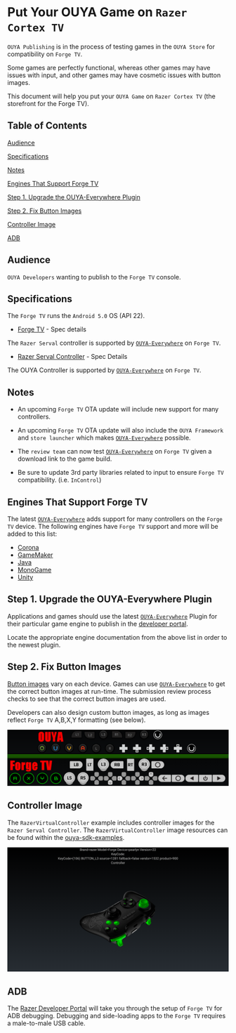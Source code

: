 # Put Your OUYA Game on `Razer Cortex TV`

`OUYA Publishing` is in the process of testing games in the `OUYA Store` for compatibility on `Forge TV`.

Some games are perfectly functional, whereas other games may have issues with input, and other games may have cosmetic issues with button images.

This document will help you put your `OUYA Game` on `Razer Cortex TV` (the storefront for the Forge TV).

## Table of Contents

[Audience](forge_tv.md#audience)

[Specifications](forge_tv.md#specifications)

[Notes](forge_tv.md#notes)

[Engines That Support Forge TV](forge_tv.md#engines-that-support-forge-tv)

[Step 1. Upgrade the OUYA-Everywhere Plugin](forge_tv.md#step-1-upgrade-the-ouya-everywhere-plugin)

[Step 2. Fix Button Images](forge_tv.md#step-2-fix-button-images)

[Controller Image](forge_tv.md#controller-image)

[ADB](forge_tv.md#adb)

## Audience

`OUYA Developers` wanting to publish to the `Forge TV` console.

## Specifications

The `Forge TV` runs the `Android 5.0` OS (API 22).

* [Forge TV](http://www.razerzone.com/gaming-systems/razer-forge-tv) - Spec details

The `Razer Serval` controller is supported by [`OUYA-Everywhere`](ouya-everywhere.md) on `Forge TV`.

* [Razer Serval Controller](http://www.razerzone.com/gaming-controllers/razer-serval) - Spec Details

The OUYA Controller is supported by [`OUYA-Everywhere`](ouya-everywhere.md) on `Forge TV`.

## Notes

* An upcoming `Forge TV` OTA update will include new support for many controllers.

* An upcoming `Forge TV` OTA update will also include the `OUYA Framework` and `store launcher` which makes [`OUYA-Everywhere`](ouya-everywhere.md) possible.

* The `review team` can now test [`OUYA-Everywhere`](ouya-everywhere.md) on `Forge TV` given a download link to the game build.

* Be sure to update 3rd party libraries related to input to ensure `Forge TV` compatibility. (i.e. `InControl`)

## Engines That Support Forge TV

The latest [`OUYA-Everywhere`](ouya-everywhere.md) adds support for many controllers on the `Forge TV` device. The following engines have `Forge TV` support and more will be added to this list:

* [Corona](corona.md)
* [GameMaker](game-maker.md)
* [Java](java.md)
* [MonoGame](mono-game.md)
* [Unity](unity.md)

## Step 1. Upgrade the OUYA-Everywhere Plugin

Applications and games should use the latest [`OUYA-Everywhere`](ouya-everywhere.md) Plugin for their particular game engine to publish in the [developer portal](http://devs.ouya.tv).

Locate the appropriate engine documentation from the above list in order to the newest plugin.

## Step 2. Fix Button Images

[Button images](https://github.com/ouya/docs/blob/master/ouya-everywhere.md#controller-images) vary on each device. Games can use [`OUYA-Everywhere`](ouya-everywhere.md) to get the correct button images at run-time. The submission review process checks to see that the correct button images are used.

Developers can also design custom button images, as long as  images reflect `Forge TV` A,B,X,Y formatting (see below).

![Button images](forge_tv/image_1.png)

## Controller Image

The `RazerVirtualController` example includes controller images for the `Razer Serval Controller`. The `RazerVirtualController` image resources can be found within the [ouya-sdk-examples](https://github.com/ouya/ouya-sdk-examples/tree/master/Android/RazerVirtualController).

![Serval Image](ouya-everywhere-android-java/image_3.png)

## ADB

The [Razer Developer Portal](http://developer.razerzone.com/forge-tv/developer-setup/) will take you through the setup of `Forge TV` for ADB debugging. Debugging and side-loading apps to the `Forge TV` requires a male-to-male USB cable.